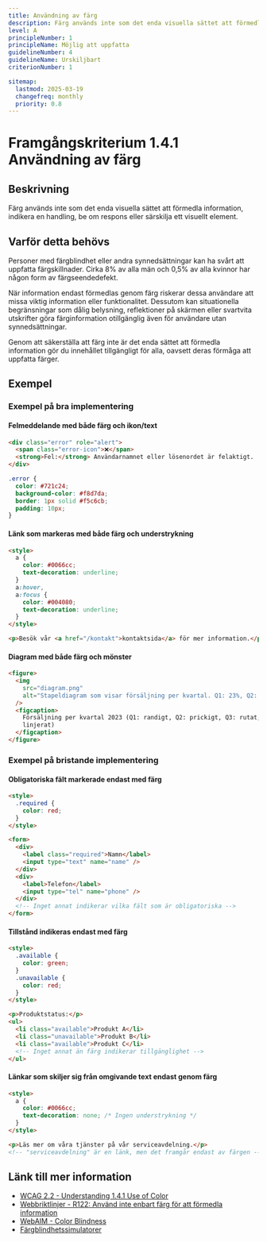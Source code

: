 ```yaml
---
title: Användning av färg
description: Färg används inte som det enda visuella sättet att förmedla information, indikera en handling, be om respons eller särskilja ett visuellt element.
level: A
principleNumber: 1
principleName: Möjlig att uppfatta
guidelineNumber: 4
guidelineName: Urskiljbart
criterionNumber: 1

sitemap:
  lastmod: 2025-03-19
  changefreq: monthly
  priority: 0.8
---
```


# Framgångskriterium 1.4.1 Användning av färg

## Beskrivning

Färg används inte som det enda visuella sättet att förmedla information, indikera en handling, be om respons eller särskilja ett visuellt element.

## Varför detta behövs

Personer med färgblindhet eller andra synnedsättningar kan ha svårt att uppfatta färgskillnader. Cirka 8% av alla män och 0,5% av alla kvinnor har någon form av färgseendedefekt.

När information endast förmedlas genom färg riskerar dessa användare att missa viktig information eller funktionalitet. Dessutom kan situationella begränsningar som dålig belysning, reflektioner på skärmen eller svartvita utskrifter göra färginformation otillgänglig även för användare utan synnedsättningar.

Genom att säkerställa att färg inte är det enda sättet att förmedla information gör du innehållet tillgängligt för alla, oavsett deras förmåga att uppfatta färger.

## Exempel

### Exempel på bra implementering

#### Felmeddelande med både färg och ikon/text

```html
<div class="error" role="alert">
  <span class="error-icon">❌</span>
  <strong>Fel:</strong> Användarnamnet eller lösenordet är felaktigt.
</div>
```

```css
.error {
  color: #721c24;
  background-color: #f8d7da;
  border: 1px solid #f5c6cb;
  padding: 10px;
}
```

#### Länk som markeras med både färg och understrykning

```html
<style>
  a {
    color: #0066cc;
    text-decoration: underline;
  }
  a:hover,
  a:focus {
    color: #004080;
    text-decoration: underline;
  }
</style>

<p>Besök vår <a href="/kontakt">kontaktsida</a> för mer information.</p>
```

#### Diagram med både färg och mönster

```html
<figure>
  <img
    src="diagram.png"
    alt="Stapeldiagram som visar försäljning per kvartal. Q1: 23%, Q2: 28%, Q3: 31%, Q4: 18%. Varje stapel har både olika färg och olika mönster för att särskilja dem."
  />
  <figcaption>
    Försäljning per kvartal 2023 (Q1: randigt, Q2: prickigt, Q3: rutat, Q4:
    linjerat)
  </figcaption>
</figure>
```

### Exempel på bristande implementering

#### Obligatoriska fält markerade endast med färg

```html
<style>
  .required {
    color: red;
  }
</style>

<form>
  <div>
    <label class="required">Namn</label>
    <input type="text" name="name" />
  </div>
  <div>
    <label>Telefon</label>
    <input type="tel" name="phone" />
  </div>
  <!-- Inget annat indikerar vilka fält som är obligatoriska -->
</form>
```

#### Tillstånd indikeras endast med färg

```html
<style>
  .available {
    color: green;
  }
  .unavailable {
    color: red;
  }
</style>

<p>Produktstatus:</p>
<ul>
  <li class="available">Produkt A</li>
  <li class="unavailable">Produkt B</li>
  <li class="available">Produkt C</li>
  <!-- Inget annat än färg indikerar tillgänglighet -->
</ul>
```

#### Länkar som skiljer sig från omgivande text endast genom färg

```html
<style>
  a {
    color: #0066cc;
    text-decoration: none; /* Ingen understrykning */
  }
</style>

<p>Läs mer om våra tjänster på vår serviceavdelning.</p>
<!-- "serviceavdelning" är en länk, men det framgår endast av färgen -->
```

## Länk till mer information

- [WCAG 2.2 - Understanding 1.4.1 Use of Color](https://www.w3.org/WAI/WCAG22/Understanding/use-of-color.html)
- [Webbriktlinjer - R122: Använd inte enbart färg för att förmedla information](https://www.digg.se/webbriktlinjer/alla-webbriktlinjer/anvand-inte-enbart-farg-for-att-formedla-information)
- [WebAIM - Color Blindness](https://webaim.org/articles/visual/colorblind)
- [Färgblindhetssimulatorer](https://www.color-blindness.com/coblis-color-blindness-simulator/)
